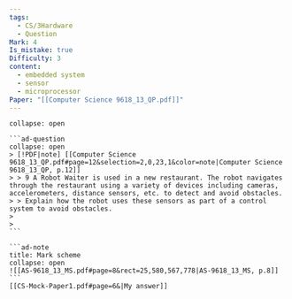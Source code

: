 ```yaml
---
tags:
  - CS/3Hardware
  - Question
Mark: 4
Is_mistake: true
Difficulty: 3
content:
  - embedded system
  - sensor
  - microprocessor
Paper: "[[Computer Science 9618_13_QP.pdf]]"
---
```

````ad-example
collapse: open

```ad-question
collapse: open
> [!PDF|note] [[Computer Science 9618_13_QP.pdf#page=12&selection=2,0,23,1&color=note|Computer Science 9618_13_QP, p.12]]
> > 9 A Robot Waiter is used in a new restaurant. The robot navigates through the restaurant using a variety of devices including cameras, accelerometers, distance sensors, etc. to detect and avoid obstacles.
> > Explain how the robot uses these sensors as part of a control system to avoid obstacles.
> 
> 
```

```ad-note
title: Mark scheme
collapse: open
![[AS-9618_13_MS.pdf#page=8&rect=25,580,567,778|AS-9618_13_MS, p.8]]
```
[[CS-Mock-Paper1.pdf#page=6&|My answer]]
````
